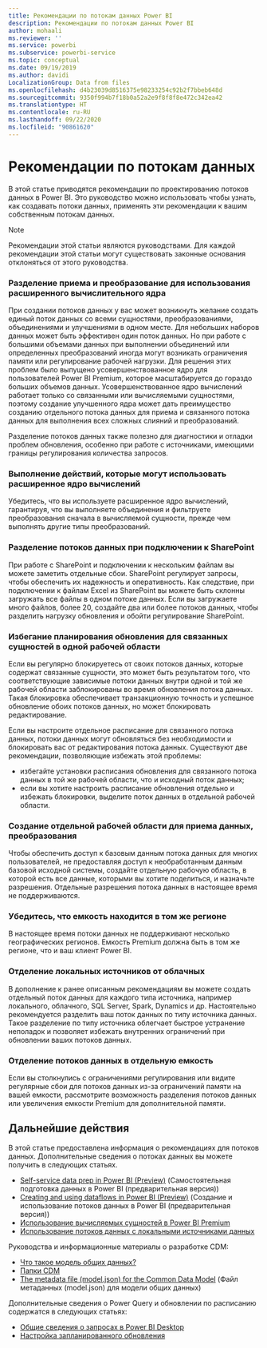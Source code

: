 ```yaml
---
title: Рекомендации по потокам данных Power BI
description: Рекомендации по потокам данных Power BI
author: mohaali
ms.reviewer: ''
ms.service: powerbi
ms.subservice: powerbi-service
ms.topic: conceptual
ms.date: 09/19/2019
ms.author: davidi
LocalizationGroup: Data from files
ms.openlocfilehash: d4b23039d8516375e98233254c92b2f7bbeb648d
ms.sourcegitcommit: 9350f994b7f18b0a52a2e9f8f8f8e472c342ea42
ms.translationtype: HT
ms.contentlocale: ru-RU
ms.lasthandoff: 09/22/2020
ms.locfileid: "90861620"
---
```

# <a name="dataflows-best-practice"></a>Рекомендации по потокам данных

В этой статье приводятся рекомендации по проектированию потоков данных в Power BI. Это руководство можно использовать чтобы узнать, как создавать потоки данных, применять эти рекомендации к вашим собственным потокам данных.

> [!NOTE]
> Рекомендации этой статьи являются руководствами. Для каждой рекомендации этой статьи могут существовать законные основания отклоняться от этого руководства. 
> 
> 

### <a name="split-ingestion-and-transformation-to-use-the-enhanced-compute-engine"></a>Разделение приема и преобразование для использования расширенного вычислительного ядра

При создании потоков данных у вас может возникнуть желание создать единый поток данных со всеми сущностями, преобразованиями, объединениями и улучшениями в одном месте. Для небольших наборов данных может быть эффективен один поток данных. Но при работе с большими объемами данных при выполнении объединений или определенных преобразований иногда могут возникать ограничения памяти или регулирование рабочей нагрузки. Для решения этих проблем было выпущено усовершенствованное ядро для пользователей Power BI Premium, которое масштабируется до гораздо больших объемов данных. Усовершенствованное ядро вычислений работает только со связанными или вычисляемыми сущностями, поэтому создание улучшенного ядра может дать преимущество созданию отдельного потока данных для приема и связанного потока данных для выполнения всех сложных слияний и преобразований.

Разделение потоков данных также полезно для диагностики и отладки проблем обновления, особенно при работе с источниками, имеющими границы регулирования количества запросов.

### <a name="perform-actions-that-can-use-the-enhanced-compute-engine"></a>Выполнение действий, которые могут использовать расширенное ядро вычислений

Убедитесь, что вы используете расширенное ядро вычислений, гарантируя, что вы выполняете объединения и фильтруете преобразования сначала в вычисляемой сущности, прежде чем выполнять другие типы преобразований.

### <a name="split-dataflows-when-connecting-to-sharepoint"></a>Разделение потоков данных при подключении к SharePoint

При работе с SharePoint и подключении к нескольким файлам вы можете заметить отдельные сбои. SharePoint регулирует запросы, чтобы обеспечить их надежность и оперативность. Как следствие, при подключении к файлам Excel из SharePoint вы можете быть склонны загружать все файлы в одном потоке данных. Если вы загружаете много файлов, более 20, создайте два или более потоков данных, чтобы разделить нагрузку обновления и обойти регулирование SharePoint.

### <a name="avoid-scheduling-refresh-for-linked-entities-inside-the-same-workspace"></a>Избегание планирования обновления для связанных сущностей в одной рабочей области

Если вы регулярно блокируетесь от своих потоков данных, которые содержат связанные сущности, это может быть результатом того, что соответствующие зависимые потоки данных внутри одной и той же рабочей области заблокированы во время обновления потока данных. Такая блокировка обеспечивает транзакционную точность и успешное обновление обоих потоков данных, но может блокировать редактирование. 

Если вы настроите отдельное расписание для связанного потока данных, потоки данных могут обновляться без необходимости и блокировать вас от редактирования потока данных. Существуют две рекомендации, позволяющие избежать этой проблемы: 

* избегайте установки расписания обновления для связанного потока данных в той же рабочей области, что и исходный поток данных;
* если вы хотите настроить расписание обновления отдельно и избежать блокировки, выделите поток данных в отдельной рабочей области.

### <a name="create-a-separate-workspace-for-ingestion-transformation"></a>Создание отдельной рабочей области для приема данных, преобразования

Чтобы обеспечить доступ к базовым данным потока данных для многих пользователей, не предоставляя доступ к необработанным данным базовой исходной системы, создайте отдельную рабочую область, в которой есть все данные, которыми вы хотите поделиться, и назначьте разрешения. Отдельные разрешения потока данных в настоящее время не поддерживаются.

### <a name="ensure-capacity-is-in-the-same-region"></a>Убедитесь, что емкость находится в том же регионе

В настоящее время потоки данных не поддерживают несколько географических регионов. Емкость Premium должна быть в том же регионе, что и ваш клиент Power BI.

### <a name="separate-on-premises-sources-from-cloud-sources"></a>Отделение локальных источников от облачных

В дополнение к ранее описанным рекомендациям вы можете создать отдельный поток данных для каждого типа источника, например локального, облачного, SQL Server, Spark, Dynamics и др. Настоятельно рекомендуется разделить ваш поток данных по типу источника данных. Такое разделение по типу источника облегчает быстрое устранение неполадок и позволяет избежать внутренних ограничений при обновлении ваших потоков данных.

### <a name="separate-dataflows-into-a-separate-capacity"></a>Отделение потоков данных в отдельную емкость

Если вы столкнулись с ограничениями регулирования или видите регулярные сбои для потоков данных из-за ограничений памяти на вашей емкости, рассмотрите возможность разделения потоков данных или увеличения емкости Premium для дополнительной памяти.

## <a name="next-steps"></a>Дальнейшие действия

В этой статье предоставлена информация о рекомендациях для потоков данных. Дополнительные сведения о потоках данных вы можете получить в следующих статьях.

* [Self-service data prep in Power BI (Preview)](service-dataflows-overview.md) (Самостоятельная подготовка данных в Power BI (предварительная версия))
* [Creating and using dataflows in Power BI (Preview)](service-dataflows-create-use.md) (Создание и использование потоков данных в Power BI (предварительная версия))
* [Использование вычисляемых сущностей в Power BI Premium](service-dataflows-computed-entities-premium.md)
* [Использование потоков данных с локальными источниками данных](service-dataflows-on-premises-gateways.md)

Руководства и информационные материалы о разработке CDM:
* [Что такое модель общих данных?](/powerapps/common-data-model/overview)
* [Папки CDM](/common-data-model/data-lake)
* [The metadata file (model.json) for the Common Data Model](/common-data-model/model-json) (Файл метаданных (model.json) для модели общих данных)


Дополнительные сведения о Power Query и обновлении по расписанию содержатся в следующих статьях:
* [Общие сведения о запросах в Power BI Desktop](desktop-query-overview.md)
* [Настройка запланированного обновления](../connect-data/refresh-scheduled-refresh.md)